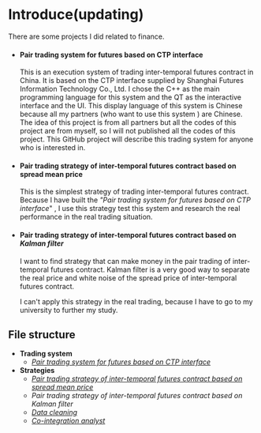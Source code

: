 # Introduce(updating)

There are some projects I did related to finance.

- #### Pair trading system for futures based on CTP interface

  This is an execution system of trading inter-temporal futures contract in China. It is based on the CTP interface supplied by Shanghai Futures Information Technology Co., Ltd. I chose the C++ as the main programming language for this system and the QT as the interactive interface and the UI. This display language of this system is Chinese because all my partners (who want to use this system ) are Chinese. The idea of this project is from all partners but all the codes of this project are from myself, so I will not published all the codes of this project. This GitHub project will describe this trading system for anyone who is interested in.

- #### Pair trading strategy of inter-temporal futures contract based on spread mean price

  This is the simplest strategy of trading inter-temporal futures contract. Because I have built the *"Pair trading system for futures based on CTP interface*" , I use this strategy test this system and research the real performance in the real trading situation. 

- #### Pair trading strategy of inter-temporal futures contract based on *Kalman filter*

  I want to find strategy that can make money in the pair trading of inter-temporal futures contract. Kalman filter is a very good way to separate the real price and white noise of the spread price of inter-temporal futures contract. 

  I can't apply this strategy in the real trading, because I have to go to my university to further my study. 



## File structure

- **Trading system** 
  - [*Pair trading system for futures based on CTP interface*](https://github.com/ZengMaolin/my_projects/tree/main/trading%20system)
- **Strategies**
  - [*Pair trading strategy of inter-temporal futures contract based on spread mean price*](https://github.com/ZengMaolin/my_projects/tree/main/strategies/strategy-moving%20average)
  - *Pair trading strategy of inter-temporal futures contract based on Kalman filter*
  - [*Data cleaning*](https://github.com/ZengMaolin/my_projects/tree/main/strategies/data%20cleaning)
  - [*Co-integration analyst*](https://github.com/ZengMaolin/my_projects/tree/main/strategies/coint%20analyst)


